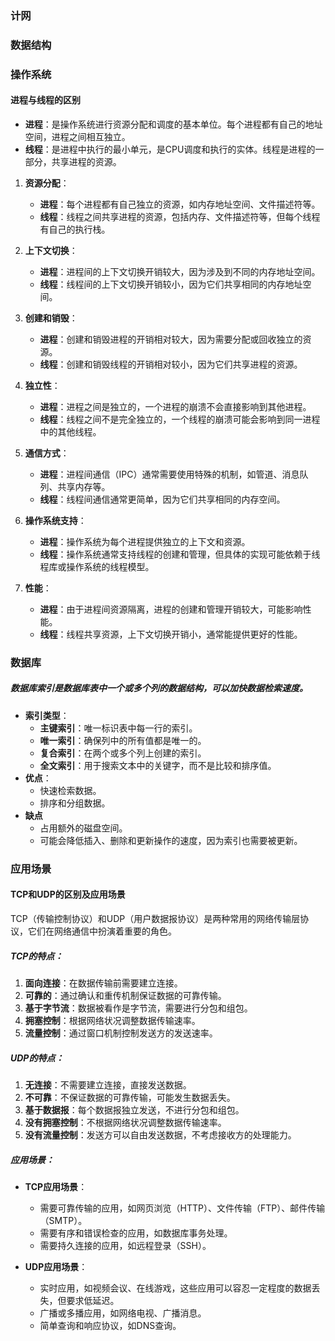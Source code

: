 ### 计网


### 数据结构
### 操作系统
#### 进程与线程的区别
- **进程**：是操作系统进行资源分配和调度的基本单位。每个进程都有自己的地址空间，进程之间相互独立。
- **线程**：是进程中执行的最小单元，是CPU调度和执行的实体。线程是进程的一部分，共享进程的资源。
1. **资源分配**：
   - **进程**：每个进程都有自己独立的资源，如内存地址空间、文件描述符等。
   - **线程**：线程之间共享进程的资源，包括内存、文件描述符等，但每个线程有自己的执行栈。

2. **上下文切换**：
   - **进程**：进程间的上下文切换开销较大，因为涉及到不同的内存地址空间。
   - **线程**：线程间的上下文切换开销较小，因为它们共享相同的内存地址空间。

3. **创建和销毁**：
   - **进程**：创建和销毁进程的开销相对较大，因为需要分配或回收独立的资源。
   - **线程**：创建和销毁线程的开销相对较小，因为它们共享进程的资源。

4. **独立性**：
   - **进程**：进程之间是独立的，一个进程的崩溃不会直接影响到其他进程。
   - **线程**：线程之间不是完全独立的，一个线程的崩溃可能会影响到同一进程中的其他线程。

5. **通信方式**：
   - **进程**：进程间通信（IPC）通常需要使用特殊的机制，如管道、消息队列、共享内存等。
   - **线程**：线程间通信通常更简单，因为它们共享相同的内存空间。

6. **操作系统支持**：
   - **进程**：操作系统为每个进程提供独立的上下文和资源。
   - **线程**：操作系统通常支持线程的创建和管理，但具体的实现可能依赖于线程库或操作系统的线程模型。

7. **性能**：
   - **进程**：由于进程间资源隔离，进程的创建和管理开销较大，可能影响性能。
   - **线程**：线程共享资源，上下文切换开销小，通常能提供更好的性能。

### 数据库
##### 数据库索引是数据库表中一个或多个列的数据结构，可以加快数据检索速度。
- **索引类型**：
  - **主键索引**：唯一标识表中每一行的索引。
  - **唯一索引**：确保列中的所有值都是唯一的。
  - **复合索引**：在两个或多个列上创建的索引。
  - **全文索引**：用于搜索文本中的关键字，而不是比较和排序值。
-  **优点**：
   - 快速检索数据。
   - 排序和分组数据。
- **缺点**
   - 占用额外的磁盘空间。
   - 可能会降低插入、删除和更新操作的速度，因为索引也需要被更新。
  
### 应用场景
#### TCP和UDP的区别及应用场景

TCP（传输控制协议）和UDP（用户数据报协议）是两种常用的网络传输层协议，它们在网络通信中扮演着重要的角色。

##### TCP的特点：
1. **面向连接**：在数据传输前需要建立连接。
2. **可靠的**：通过确认和重传机制保证数据的可靠传输。
3. **基于字节流**：数据被看作是字节流，需要进行分包和组包。
4. **拥塞控制**：根据网络状况调整数据传输速率。
5. **流量控制**：通过窗口机制控制发送方的发送速率。

##### UDP的特点：
1. **无连接**：不需要建立连接，直接发送数据。
2. **不可靠**：不保证数据的可靠传输，可能发生数据丢失。
3. **基于数据报**：每个数据报独立发送，不进行分包和组包。
4. **没有拥塞控制**：不根据网络状况调整数据传输速率。
5. **没有流量控制**：发送方可以自由发送数据，不考虑接收方的处理能力。

##### 应用场景：
- **TCP应用场景**：
  - 需要可靠传输的应用，如网页浏览（HTTP）、文件传输（FTP）、邮件传输（SMTP）。
  - 需要有序和错误检查的应用，如数据库事务处理。
  - 需要持久连接的应用，如远程登录（SSH）。

- **UDP应用场景**：
  - 实时应用，如视频会议、在线游戏，这些应用可以容忍一定程度的数据丢失，但要求低延迟。
  - 广播或多播应用，如网络电视、广播消息。
  - 简单查询和响应协议，如DNS查询。